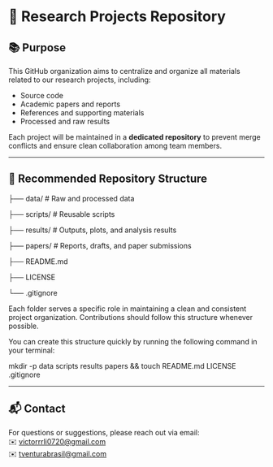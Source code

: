 # 🧪 Research Projects Repository

## 📚 Purpose

This GitHub organization aims to centralize and organize all materials related to our research projects, including:

- Source code  
- Academic papers and reports  
- References and supporting materials  
- Processed and raw results

Each project will be maintained in a **dedicated repository** to prevent merge conflicts and ensure clean collaboration among team members.

---

## 📁 Recommended Repository Structure

├── data/ # Raw and processed data

├── scripts/ # Reusable scripts

├── results/ # Outputs, plots, and analysis results

├── papers/ # Reports, drafts, and paper submissions

├── README.md

├── LICENSE

└── .gitignore

Each folder serves a specific role in maintaining a clean and consistent project organization. Contributions should follow this structure whenever possible.

You can create this structure quickly by running the following command in your terminal:

mkdir -p data scripts results papers && touch README.md LICENSE .gitignore

---

## 📬 Contact

For questions or suggestions, please reach out via email:  
✉️ victorrrli0720@gmail.com  
✉️ tventurabrasil@gmail.com
